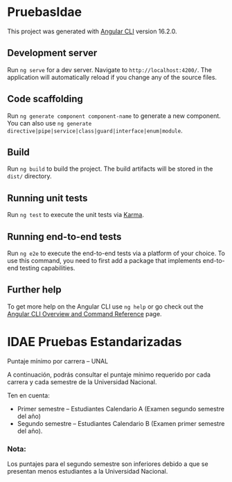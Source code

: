 # PruebasIdae

This project was generated with [Angular CLI](https://github.com/angular/angular-cli) version 16.2.0.

## Development server

Run `ng serve` for a dev server. Navigate to `http://localhost:4200/`. The application will automatically reload if you change any of the source files.

## Code scaffolding

Run `ng generate component component-name` to generate a new component. You can also use `ng generate directive|pipe|service|class|guard|interface|enum|module`.

## Build

Run `ng build` to build the project. The build artifacts will be stored in the `dist/` directory.

## Running unit tests

Run `ng test` to execute the unit tests via [Karma](https://karma-runner.github.io).

## Running end-to-end tests

Run `ng e2e` to execute the end-to-end tests via a platform of your choice. To use this command, you need to first add a package that implements end-to-end testing capabilities.

## Further help

To get more help on the Angular CLI use `ng help` or go check out the [Angular CLI Overview and Command Reference](https://angular.io/cli) page.

# IDAE Pruebas Estandarizadas

Puntaje mínimo por carrera – UNAL

A continuación, podrás consultar el puntaje mínimo requerido por cada carrera y cada semestre de la Universidad Nacional.

Ten en cuenta:

- Primer semestre – Estudiantes Calendario A (Examen segundo semestre del año)
- Segundo semestre – Estudiantes Calendario B (Examen primer semestre del año).

### Nota:

Los puntajes para el segundo semestre son inferiores debido a que se presentan menos estudiantes a la Universidad Nacional.
